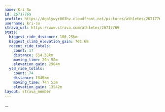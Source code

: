 ```yaml
---
name: Kri So
id: 26717769
profile: https://dgalywyr863hv.cloudfront.net/pictures/athletes/26717769/7761026/13/large.jpg
username: kri-so
strava_url: https://www.strava.com/athletes/26717769
stats:
  biggest_ride_distance: 100.25km
  biggest_climb_elevation_gain: 701.6m
  recent_ride_totals:
    count: 17
    distance: 514.38km
    moving_time: 20h 58m
    elevation_gain: 2964m
  ytd_ride_totals:
    count: 74
    distance: 1848km
    moving_time: 74h 53m
    elevation_gain: 13542m
layout: strava_member
--- 
```

...
